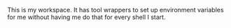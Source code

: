 This is my workspace. It has tool wrappers to set up environment variables
for me without having me do that for every shell I start.
